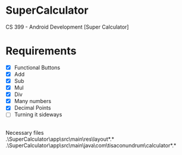 # SuperCalculator
CS 399 - Android Development [Super Calculator]



# Requirements
- [x] Functional Buttons
- [x] Add
- [x] Sub
- [x] Mul
- [x] Div
- [x] Many numbers
- [x] Decimal Points
- [ ] Turning it sideways

<br>Necessary files
<br>.\SuperCalculator\app\src\main\res\layout\*.*
<br>.\SuperCalculator\app\src\main\java\com\tisaconundrum\calculator\*.*